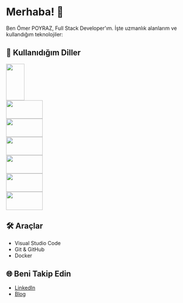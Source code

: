 # Merhaba! 👋

Ben Ömer POYRAZ, Full Stack Developer'ım. İşte uzmanlık alanlarım ve kullandığım teknolojiler:

## 🚀 Kullanıdığım Diller
<div class="row">
  <div class="col-md-3">
    <img src="https://img.shields.io/badge/-C%23-239120?logo=c-sharp&logoColor=white" width="50" height="100" />
  </div>

  <div class="col-md-3">
    <img src="https://img.shields.io/badge/-NET%20Core-512BD4?logo=.net&logoColor=white" width="100" height="50" />
  </div>

  <div class="col-md-3">
    <img src="https://img.shields.io/badge/-React.js-61DAFB?logo=react&logoColor=black" width="100" height="50" />
  </div>

  <div class="col-md-3">
    <img src="https://img.shields.io/badge/-Next.js-000000?logo=next.js&logoColor=white" width="100" height="50" />
  </div>

  <div class="col-md-3">
    <img src="https://img.shields.io/badge/-React%20Native-61DAFB?logo=react&logoColor=black" width="100" height="50" />
  </div>

  <div class="col-md-3">
    <img src="https://img.shields.io/badge/-Flutter-02569B?logo=flutter&logoColor=white" width="100" height="50" />
  </div>

  <div class="col-md-3">
    <img src="https://img.shields.io/badge/-Cordova-8E4A8B?logo=apache-cordova&logoColor=white" width="100" height="50" />
  </div>
</div>

## 🛠️ Araçlar
- Visual Studio Code
- Git & GitHub
- Docker

## 🌐 Beni Takip Edin
- [LinkedIn](https://www.linkedin.com/in/username/)
- [Blog](https://www.blogadresiniz.com)
